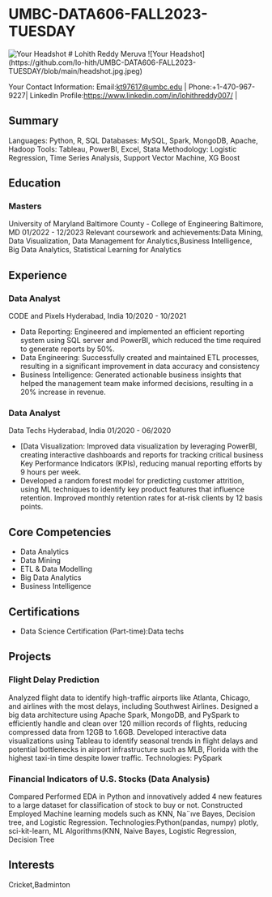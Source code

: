 # UMBC-DATA606-FALL2023-TUESDAY
<img src="headshot.jpg" alt="Your Headshot" width="100" height="100">
# Lohith Reddy Meruva
![Your Headshot](https://github.com/lo-hith/UMBC-DATA606-FALL2023-TUESDAY/blob/main/headshot.jpg.jpeg)

Your Contact Information: Email:kt97617@umbc.edu | Phone:+1-470-967-9227| LinkedIn Profile:https://www.linkedin.com/in/lohithreddy007/ |

## Summary
Languages: Python, R, SQL
Databases: MySQL, Spark, MongoDB, Apache, Hadoop
Tools: Tableau, PowerBI, Excel, Stata
Methodology: Logistic Regression, Time Series Analysis, Support Vector Machine, XG Boost


## Education
### Masters
University of Maryland Baltimore County - College of Engineering
Baltimore, MD
 01/2022 - 12/2023
Relevant coursework and achievements:Data Mining, Data Visualization, Data Management for Analytics,Business Intelligence, Big Data Analytics,
Statistical Learning for Analytics

## Experience
### Data Analyst
CODE and Pixels
Hyderabad, India
10/2020 - 10/2021
- Data Reporting: Engineered and implemented an efficient reporting system using SQL server and PowerBI, which
reduced the time required to generate reports by 50%.
- Data Engineering: Successfully created and maintained ETL processes, resulting in a significant improvement in data
accuracy and consistency
- Business Intelligence: Generated actionable business insights that helped the management team make informed
decisions, resulting in a 20% increase in revenue.


### Data Analyst
Data Techs
Hyderabad, India
01/2020 - 06/2020
- [Data Visualization: Improved data visualization by leveraging PowerBI, creating interactive dashboards and reports for
tracking critical business Key Performance Indicators (KPIs), reducing manual reporting efforts by 9 hours per week.
- Developed a random forest model for predicting customer attrition, using ML techniques to identify
key product features that influence retention. Improved monthly retention rates for at-risk clients by 12 basis points.

## Core Competencies
- Data Analytics
- Data Mining
- ETL & Data Modelling
- Big Data Analytics
- Business Intelligence


## Certifications
- Data Science Certification (Part-time):Data techs


## Projects
### Flight Delay Prediction
Analyzed flight data to identify high-traffic airports like Atlanta, Chicago, and airlines with the
most delays, including Southwest Airlines. Designed a big data architecture using Apache Spark, MongoDB, and PySpark to
efficiently handle and clean over 120 million records of flights, reducing compressed data from 12GB to 1.6GB. Developed
interactive data visualizations using Tableau to identify seasonal trends in flight delays and potential bottlenecks in airport
infrastructure such as MLB, Florida with the highest taxi-in time despite lower traffic.
Technologies: PySpark


### Financial Indicators of U.S. Stocks (Data Analysis)
Compared Performed EDA in Python and innovatively added 4
new features to a large dataset for classification of stock to buy or not. Constructed Employed Machine learning models such
as KNN, Na¨ıve Bayes, Decision tree, and Logistic Regression.
Technologies:Python(pandas, numpy) plotly, sci-kit-learn, ML
Algorithms(KNN, Naive Bayes, Logistic Regression, Decision Tree


## Interests
Cricket,Badminton
